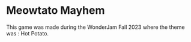 # Meowtato Mayhem
This game was made during the WonderJam Fall 2023  where the theme was : Hot Potato.

